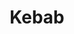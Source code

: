 ---
layout: item
title: Kebab
item-id: 1971
datatable: true
id: 1971
name: "Kebab"
members: false
lowalch: 1
highalch: 1
examine: "A meaty kebab."
monsters:
  - id: 458
    name: "Lizard"
    members: true
    combat_level: 42
    wiki_url: "https://oldschool.runescape.wiki/w/Lizard"
    drops:
      - quantity: "1"
        rarity: 0.1015625
    image: "https://oldschool.runescape.wiki/images/8/85/Desert_lizard.png?58ef5"
  - id: 459
    name: "Desert Lizard"
    members: true
    combat_level: 24
    wiki_url: "https://oldschool.runescape.wiki/w/Desert_Lizard"
    drops:
      - quantity: "1"
        rarity: 0.1015625
    image: "https://oldschool.runescape.wiki/images/8/85/Desert_lizard.png?58ef5"
  - id: 462
    name: "Small Lizard"
    members: true
    combat_level: 12
    wiki_url: "https://oldschool.runescape.wiki/w/Small_Lizard"
    drops:
      - quantity: "1"
        rarity: 0.1015625
    image: ""
  - id: 2216
    name: "Sergeant Strongstack"
    members: true
    combat_level: 141
    wiki_url: "https://oldschool.runescape.wiki/w/Sergeant_Strongstack"
    drops:
      - quantity: "1"
        rarity: 0.16666666666666666
    image: "https://oldschool.runescape.wiki/images/6/65/Sergeant_Strongstack.png?4af2c"
---
